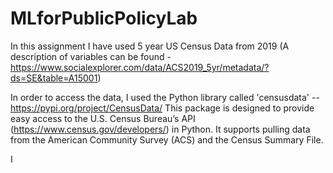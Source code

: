 # MLforPublicPolicyLab

In this assignment I have used 5 year US Census Data from 2019 (A description of variables can be found - https://www.socialexplorer.com/data/ACS2019_5yr/metadata/?ds=SE&table=A15001)

In order to access the data, I used the Python library called 'censusdata' -- https://pypi.org/project/CensusData/
This package is designed to provide easy access to the U.S. Census Bureau’s API (https://www.census.gov/developers/) in Python. It supports pulling data from the American Community Survey (ACS) and the Census Summary File.

I 
